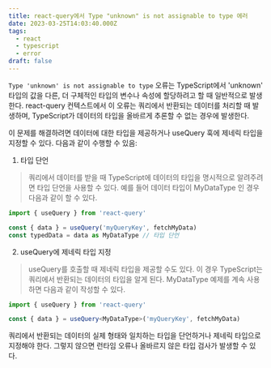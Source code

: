 ```yaml
---
title: react-query에서 Type "unknown" is not assignable to type 에러
date: 2023-03-25T14:03:40.000Z
tags:
  - react
  - typescript
  - error
draft: false
---
```


`Type 'unknown' is not assignable to type` 오류는 TypeScript에서 'unknown' 타입의 값을 다른, 더 구체적인 타입의 변수나 속성에 할당하려고 할 때 일반적으로 발생한다. react-query 컨텍스트에서 이 오류는 쿼리에서 반환되는 데이터를 처리할 때 발생하며, TypeScript가 데이터의 타입을 올바르게 추론할 수 없는 경우에 발생한다.

이 문제를 해결하려면 데이터에 대한 타입을 제공하거나 useQuery 훅에 제네릭 타입을 지정할 수 있다. 다음과 같이 수행할 수 있음:

1. 타입 단언

> 쿼리에서 데이터를 받을 때 TypeScript에 데이터의 타입을 명시적으로 알려주려면 타입 단언을 사용할 수 있다. 예를 들어 데이터 타입이 MyDataType 인 경우 다음과 같이 할 수 있다.

```typescript
import { useQuery } from 'react-query'

const { data } = useQuery('myQueryKey', fetchMyData)
const typedData = data as MyDataType // 타입 단언
```

2. useQuery에 제네릭 타입 지정

> useQuery를 호출할 때 제네릭 타입을 제공할 수도 있다. 이 경우 TypeScript는 쿼리에서 반환되는 데이터의 타입을 알게 된다. MyDataType 예제를 계속 사용하면 다음과 같이 작성할 수 있다.

```typescript
import { useQuery } from 'react-query'

const { data } = useQuery<MyDataType>('myQueryKey', fetchMyData)
```

쿼리에서 반환되는 데이터의 실제 형태와 일치하는 타입을 단언하거나 제네릭 타입으로 지정해야 한다. 그렇지 않으면 런타임 오류나 올바르지 않은 타입 검사가 발생할 수 있다.
